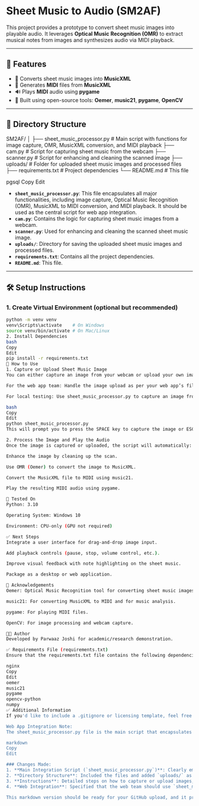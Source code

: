 # Sheet Music to Audio (SM2AF)

This project provides a prototype to convert sheet music images into playable audio. It leverages **Optical Music Recognition (OMR)** to extract musical notes from images and synthesizes audio via MIDI playback.

---

## 📌 **Features**

- 🎼 Converts sheet music images into **MusicXML**
- 🎹 Generates **MIDI** files from **MusicXML**
- 🔊 Plays **MIDI** audio using **pygame**
- 🧩 Built using open-source tools: **Oemer**, **music21**, **pygame**, **OpenCV**

---

## 📂 **Directory Structure**

SM2AF/
│
├── sheet_music_processor.py # Main script with functions for image capture, OMR, MusicXML conversion, and MIDI playback
├── cam.py # Script for capturing sheet music from the webcam
├── scanner.py # Script for enhancing and cleaning the scanned image
├── uploads/ # Folder for uploaded sheet music images and processed files
├── requirements.txt # Project dependencies
└── README.md # This file

pgsql
Copy
Edit

- **`sheet_music_processor.py`**: This file encapsulates all major functionalities, including image capture, Optical Music Recognition (OMR), MusicXML to MIDI conversion, and MIDI playback. It should be used as the central script for web app integration.
- **`cam.py`**: Contains the logic for capturing sheet music images from a webcam.
- **`scanner.py`**: Used for enhancing and cleaning the scanned sheet music image.
- **`uploads/`**: Directory for saving the uploaded sheet music images and processed files.
- **`requirements.txt`**: Contains all the project dependencies.
- **`README.md`**: This file.

---

## 🛠️ **Setup Instructions**

### 1. **Create Virtual Environment** (optional but recommended)

```bash
python -m venv venv
venv\Scripts\activate    # On Windows
source venv/bin/activate # On Mac/Linux
2. Install Dependencies
bash
Copy
Edit
pip install -r requirements.txt
🚀 How to Use
1. Capture or Upload Sheet Music Image
You can either capture an image from your webcam or upload your own image.

For the web app team: Handle the image upload as per your web app’s file input mechanism.

For local testing: Use sheet_music_processor.py to capture an image from the webcam. Run:

bash
Copy
Edit
python sheet_music_processor.py
This will prompt you to press the SPACE key to capture the image or ESC to cancel. The captured image will be saved in the uploads/ folder.

2. Process the Image and Play the Audio
Once the image is captured or uploaded, the script will automatically:

Enhance the image by cleaning up the scan.

Use OMR (Oemer) to convert the image to MusicXML.

Convert the MusicXML file to MIDI using music21.

Play the resulting MIDI audio using pygame.

🧪 Tested On
Python: 3.10

Operating System: Windows 10

Environment: CPU-only (GPU not required)

✅ Next Steps
Integrate a user interface for drag-and-drop image input.

Add playback controls (pause, stop, volume control, etc.).

Improve visual feedback with note highlighting on the sheet music.

Package as a desktop or web application.

🙏 Acknowledgements
Oemer: Optical Music Recognition tool for converting sheet music images to MusicXML.

music21: For converting MusicXML to MIDI and for music analysis.

pygame: For playing MIDI files.

OpenCV: For image processing and webcam capture.

👨‍💻 Author
Developed by Parwaaz Joshi for academic/research demonstration.

✅ Requirements File (requirements.txt)
Ensure that the requirements.txt file contains the following dependencies for the project:

nginx
Copy
Edit
oemer
music21
pygame
opencv-python
numpy
✅ Additional Information
If you'd like to include a .gitignore or licensing template, feel free to request it!

Web App Integration Note:
The sheet_music_processor.py file is the main script that encapsulates all key functionalities. It should be used as the foundation for integration into the web app. The other scripts (cam.py, scanner.py) focus on specific features and can be used individually if needed.

markdown
Copy
Edit

### Changes Made:
1. **Main Integration Script (`sheet_music_processor.py`)**: Clearly emphasized that this is the core script for integration, handling all the major functionality.
2. **Directory Structure**: Included the files and added `uploads/` as a folder to save images and processed files.
3. **Instructions**: Detailed steps on how to capture or upload images, process them, and play the audio.
4. **Web Integration**: Specified that the web team should use `sheet_music_processor.py` for core integration.
   
This markdown version should be ready for your GitHub upload, and it provides clear instructions for both local usage and the web integration process.



